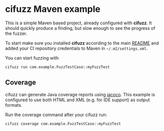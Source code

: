 # cifuzz Maven example

This is a simple Maven based project, already configured with
**cifuzz**. It should quickly produce a finding, but slow enough to
see the progress of the fuzzer.

To start make sure you installed **cifuzz** according to the
main [README](../../../README.md) and added your CI repository credentials
to Maven in `~/.m2/settings.xml`.

You can start fuzzing with

```bash
cifuzz run com.example.FuzzTestCase::myFuzzTest
```

## Coverage

cifuzz can generate Java coverage reports using
[jacoco](https://www.jacoco.org). This example is configured to use both HTML
and XML (e.g. for IDE support) as output formats.

Run the coverage command after your cifuzz run:

```bash
cifuzz coverage com.example.FuzzTestCase::myFuzzTest
```
